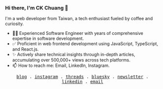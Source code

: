 ### Hi there, I'm CK Chuang 👋

I'm a web developer from Taiwan, a tech enthusiast fueled by coffee and curiosity.

- 👨‍💻 Experienced Software Engineer with years of comprehensive expertise in software development.
- ✅ Proficient in web frontend development using JavaScript, TypeScript, and React.js.
- ✨ Actively share technical insights through in-depth articles, accumulating over 500,000+ views across tech platforms.
- 📫 How to reach me: Email, LinkedIn, Instagram.

<p align="center">
  <samp>
    <a href="https://www.codefarmer.tw">blog</a> .
    <a href="https://www.instagram.com/codefarmer.tw">instagram</a> .
    <a href="https://www.threads.net/@codefarmer.tw">threads</a> .
    <a href="https://bsky.app/profile/codefarmer.tw">bluesky</a> .
    <a href="https://ckchuang.substack.com/">newsletter</a> .
    <a href="https://www.linkedin.com/in/ckchuang/">linkedin</a> .
    <a href="mailto:dissaivent@gmail.com">email</a>
  </samp>
</p>

<!-- - 🌱 I’m currently learning Rust and Containerization.
- 📫 How to reach me: Email, LinkedIn, Instagram -->

<!-- #### 📈 My coding stats -->

<!-- ![CK's GitHub stats](https://github-readme-stats.vercel.app/api?username=ckchuang-dev&show_icons=true&count_private=false&custom_title=My%20GitHub%20Stats%20&theme=dracula) -->

<!--TMP_START_SECTION:waka-->

<!-- ```txt
Markdown      7 hrs 14 mins   ██████████████████▒░░░░░░   72.85 %
TypeScript    1 hr 54 mins    ████▓░░░░░░░░░░░░░░░░░░░░   19.25 %
JSON          32 mins         █▒░░░░░░░░░░░░░░░░░░░░░░░   05.43 %
MDX           5 mins          ▒░░░░░░░░░░░░░░░░░░░░░░░░   00.98 %
JavaScript    4 mins          ▒░░░░░░░░░░░░░░░░░░░░░░░░   00.84 %
``` -->

<!--TMP_END_SECTION:waka-->
